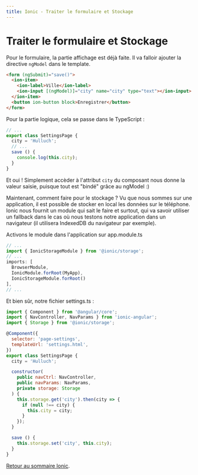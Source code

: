 ```yaml
---
title: Ionic - Traiter le formulaire et Stockage
---
```


# Traiter le formulaire et Stockage

Pour le formulaire, la partie affichage est déjà faite. Il va falloir ajouter la directive ```ngModel``` dans le template.

```html
<form (ngSubmit)="save()">
  <ion-item>
    <ion-label>Ville</ion-label>
    <ion-input [(ngModel)]="city" name="city" type="text"></ion-input>
  </ion-item>
  <button ion-button block>Enregistrer</button>
</form>
```

Pour la partie logique, cela se passe dans le TypeScript :

```js
// ...
export class SettingsPage {
  city = 'Hulluch';
  // ...
  save () {
    console.log(this.city);
  }
}
```

Et oui ! Simplement accèder à l'attribut ```city``` du composant nous donne la valeur saisie, puisque tout est "bindé" grâce au ngModel :)

Maintenant, comment faire pour le stockage ? Vu que nous sommes sur une application, il est possible de stocker en local les données sur le téléphone. Ionic nous fournit un module qui sait le faire et surtout, qui va savoir utiliser un fallback dans le cas où nous testons notre application dans un navigateur (il utilisera IndexedDB du navigateur par exemple).

Activons le module dans l'application sur app.module.ts

```js
// ...
import { IonicStorageModule } from '@ionic/storage';
// ...
imports: [
  BrowserModule,
  IonicModule.forRoot(MyApp),
  IonicStorageModule.forRoot()
],
// ...
```

Et bien sûr, notre fichier settings.ts :

```js
import { Component } from '@angular/core';
import { NavController, NavParams } from 'ionic-angular';
import { Storage } from '@ionic/storage';

@Component({
  selector: 'page-settings',
  templateUrl: 'settings.html',
})
export class SettingsPage {
  city = 'Hulluch';

  constructor(
    public navCtrl: NavController,
    public navParams: NavParams,
    private storage: Storage
  ) {
    this.storage.get('city').then(city => {
      if (null !== city) {
        this.city = city;
      }
    });
  }

  save () {
    this.storage.set('city', this.city);
  }
}
```

[Retour au sommaire Ionic](../ionic).

